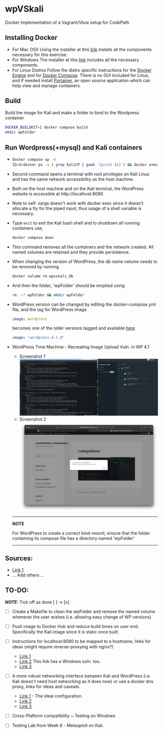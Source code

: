 # wpVSkali
Docker Implementation of a Vagrant/Vbox setup for CodePath

## Installing Docker

- For Mac OSX
  Using the installer at this [link](https://docs.docker.com/docker-for-mac/install/) installs all the components necessary for this exercise.
- For Windows
  The installer at this [link](https://docs.docker.com/docker-for-windows/install/) includes all the necessary components.
- For Linux Distros
  Follow the distro specific instructions for the [Docker Engine](https://docs.docker.com/engine/install/) and for [Docker Compose](https://docs.docker.com/compose/install/). There is no GUI included for Linux, and if needed install [Portainer](https://documentation.portainer.io/v2.0/deploy/ceinstalldocker/), an open source application which can help view and manage containers.

## Build
Build the image for Kali and make a folder to bind to the Wordpress container

```bash
DOCKER_BUILDKIT=1 docker compose build
mkdir wpFolder
```

## Run Wordpress(+mysql) and Kali containers

- ```bash
  docker compose up -d
  ID=$(docker ps -a | grep kaliCP | gawk '{print $1}') && docker exec -it $ID bash
  ```
- Second command opens a terminal with root privileges on Kali Linux and has the same network accessibility as the host machine.
- Both on the host machine and on the Kali terminal, the WordPress website is accessible at http://localhost:8080
- Note to self: xargs doesn't work with docker exec since it doesn't allocate a tty for the piped input, thus usage of a shell variable is necessary.

- Type `exit` to exit the Kali bash shell and to shutdown all running containers use,

  ```bash
  docker compose down
  ```

- This command removes all the containers and the network created. All named volumes are retained and they provide persistence.

- When changing the version of WordPress, the db name volume needs to be removed by running

  ```bash
  docker volume rm wpvskali_db
  ```

- And then the folder, 'wpFolder' should be emptied using

  ```bash
  rm -rf wpFolder && mkdir wpFolder
  ```

- WordPress version can be changed by editing the docker-compose.yml file, and the tag for WordPress image
  ```yaml
  image: wordpress
  ```
  becomes one of the older versions tagged and available [here](https://hub.docker.com/_/wordpress?tab=tags&page=1&ordering=-last_updated)
  ```yaml
  image: "wordpress:4.1.0"
  ```

- WordPress Time Machine - Recreating Image Upload Vuln. in WP 4.1
  - Screenshot 1 ![WpScan output](/images/wpTMvuln.png)
  - Screenshot 2 ![Vulnerability POC recreated](/images/vulnPOC.png)



  ---
  **NOTE**

  For WordPress to create a correct bind-mount, ensure that the folder containing its compose file has a directory named 'wpFolder'

  ---
## Sources:
  - [Link 1](https://github.com/thibaudrobin/docker-kali-light)
  - ... Add others ...

## TO-DO:
**_NOTE:_**  Tick off as done [ ] -> [x]

- [ ] Create a Makefile to clean the wpFolder and remove the named volume whenever the user wishes (i.e. allowing easy change of WP versions)

- [ ] Push image to Docker Hub and reduce build times on user end. Specifically the Kali image since it is static once built.

- [ ] Instructions for localhost:8080 to be mapped to a hostname, links for ideas (might require reverse-proxying with nginx?)
  - [Link 1](https://serverfault.com/questions/574116/hostname-to-localhost-with-port-osx)
  - [Link 2](https://superuser.com/questions/1192774/can-i-map-a-ip-address-and-a-port-with-etc-hosts) This link has a Windows soln. too.
  - [Link 3](https://www.baeldung.com/linux/mapping-hostnames-ports)

- [ ] A more robust networking interface between Kali and WordPress (i.e. Kali doesn't need host networking as it does now) or use a docker dns proxy, links for ideas and caveats.
  - [Link 1](https://github.com/oliverwiegers/pentest_lab) - The ideal configuration.
  - [Link 2](https://github.com/hiroshi/docker-dns-proxy)
  - [Link 3](https://github.com/docker/compose/issues/2925)

- [ ] Cross-Platform compatibility ~ Testing on Windows

- [ ] Testing Lab from Week 8 - Metasploit on Kali.
